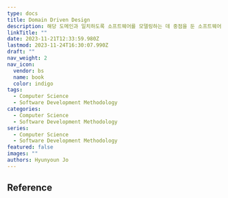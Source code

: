 ```yaml
---
type: docs
title: Domain Driven Design
description: 해당 도메인과 일치하도록 소프트웨어를 모델링하는 데 중점을 둔 소프트웨어 설계 접근 방식
linkTitle: ""
date: 2023-11-21T12:33:59.980Z
lastmod: 2023-11-24T16:30:07.990Z
draft: ""
nav_weight: 2
nav_icon:
  vendor: bs
  name: book
  color: indigo
tags:
  - Computer Science
  - Software Development Methodology
categories:
  - Computer Science
  - Software Development Methodology
series:
  - Computer Science
  - Software Development Methodology
featured: false
images: ""
authors: Hyunyoun Jo
---
```


## Reference
